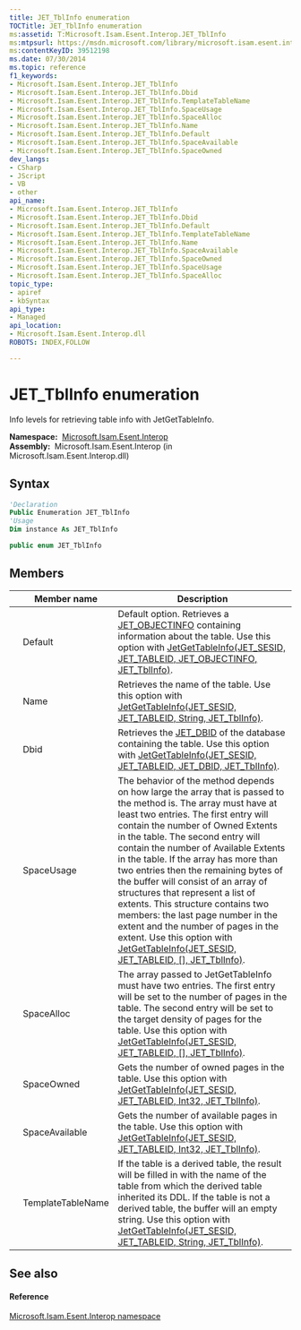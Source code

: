 ```yaml
---
title: JET_TblInfo enumeration
TOCTitle: JET_TblInfo enumeration
ms:assetid: T:Microsoft.Isam.Esent.Interop.JET_TblInfo
ms:mtpsurl: https://msdn.microsoft.com/library/microsoft.isam.esent.interop.jet_tblinfo(v=EXCHG.10)
ms:contentKeyID: 39512198
ms.date: 07/30/2014
ms.topic: reference
f1_keywords:
- Microsoft.Isam.Esent.Interop.JET_TblInfo
- Microsoft.Isam.Esent.Interop.JET_TblInfo.Dbid
- Microsoft.Isam.Esent.Interop.JET_TblInfo.TemplateTableName
- Microsoft.Isam.Esent.Interop.JET_TblInfo.SpaceUsage
- Microsoft.Isam.Esent.Interop.JET_TblInfo.SpaceAlloc
- Microsoft.Isam.Esent.Interop.JET_TblInfo.Name
- Microsoft.Isam.Esent.Interop.JET_TblInfo.Default
- Microsoft.Isam.Esent.Interop.JET_TblInfo.SpaceAvailable
- Microsoft.Isam.Esent.Interop.JET_TblInfo.SpaceOwned
dev_langs:
- CSharp
- JScript
- VB
- other
api_name: 
- Microsoft.Isam.Esent.Interop.JET_TblInfo
- Microsoft.Isam.Esent.Interop.JET_TblInfo.Dbid
- Microsoft.Isam.Esent.Interop.JET_TblInfo.Default
- Microsoft.Isam.Esent.Interop.JET_TblInfo.TemplateTableName
- Microsoft.Isam.Esent.Interop.JET_TblInfo.Name
- Microsoft.Isam.Esent.Interop.JET_TblInfo.SpaceAvailable
- Microsoft.Isam.Esent.Interop.JET_TblInfo.SpaceOwned
- Microsoft.Isam.Esent.Interop.JET_TblInfo.SpaceUsage
- Microsoft.Isam.Esent.Interop.JET_TblInfo.SpaceAlloc
topic_type: 
- apiref
- kbSyntax
api_type: 
- Managed
api_location: 
- Microsoft.Isam.Esent.Interop.dll
ROBOTS: INDEX,FOLLOW

---
```


# JET_TblInfo enumeration

Info levels for retrieving table info with JetGetTableInfo.

**Namespace:**  [Microsoft.Isam.Esent.Interop](hh596136\(v=exchg.10\).md)  
**Assembly:**  Microsoft.Isam.Esent.Interop (in Microsoft.Isam.Esent.Interop.dll)

## Syntax

``` vb
'Declaration
Public Enumeration JET_TblInfo
'Usage
Dim instance As JET_TblInfo
```

``` csharp
public enum JET_TblInfo
```

## Members

<table>
<thead>
<tr class="header">
<th></th>
<th>Member name</th>
<th>Description</th>
</tr>
</thead>
<tbody>
<tr class="odd">
<td></td>
<td>Default</td>
<td>Default option. Retrieves a <a href="dn335219(v=exchg.10).md">JET_OBJECTINFO</a> containing information about the table. Use this option with <a href="dn292198(v=exchg.10).md">JetGetTableInfo(JET_SESID, JET_TABLEID, JET_OBJECTINFO, JET_TblInfo)</a>.</td>
</tr>
<tr class="even">
<td></td>
<td>Name</td>
<td>Retrieves the name of the table. Use this option with <a href="dn292204(v=exchg.10).md">JetGetTableInfo(JET_SESID, JET_TABLEID, String, JET_TblInfo)</a>.</td>
</tr>
<tr class="odd">
<td></td>
<td>Dbid</td>
<td>Retrieves the <a href="hh596176(v=exchg.10).md">JET_DBID</a> of the database containing the table. Use this option with <a href="dn292197(v=exchg.10).md">JetGetTableInfo(JET_SESID, JET_TABLEID, JET_DBID, JET_TblInfo)</a>.</td>
</tr>
<tr class="even">
<td></td>
<td>SpaceUsage</td>
<td>The behavior of the method depends on how large the array that is passed to the method is. The array must have at least two entries. The first entry will contain the number of Owned Extents in the table. The second entry will contain the number of Available Extents in the table. If the array has more than two entries then the remaining bytes of the buffer will consist of an array of structures that represent a list of extents. This structure contains two members: the last page number in the extent and the number of pages in the extent. Use this option with <a href="dn292202(v=exchg.10).md">JetGetTableInfo(JET_SESID, JET_TABLEID, [], JET_TblInfo)</a>.</td>
</tr>
<tr class="odd">
<td></td>
<td>SpaceAlloc</td>
<td>The array passed to JetGetTableInfo must have two entries. The first entry will be set to the number of pages in the table. The second entry will be set to the target density of pages for the table. Use this option with <a href="dn292202(v=exchg.10).md">JetGetTableInfo(JET_SESID, JET_TABLEID, [], JET_TblInfo)</a>.</td>
</tr>
<tr class="even">
<td></td>
<td>SpaceOwned</td>
<td>Gets the number of owned pages in the table. Use this option with <a href="dn292201(v=exchg.10).md">JetGetTableInfo(JET_SESID, JET_TABLEID, Int32, JET_TblInfo)</a>.</td>
</tr>
<tr class="odd">
<td></td>
<td>SpaceAvailable</td>
<td>Gets the number of available pages in the table. Use this option with <a href="dn292201(v=exchg.10).md">JetGetTableInfo(JET_SESID, JET_TABLEID, Int32, JET_TblInfo)</a>.</td>
</tr>
<tr class="even">
<td></td>
<td>TemplateTableName</td>
<td>If the table is a derived table, the result will be filled in with the name of the table from which the derived table inherited its DDL. If the table is not a derived table, the buffer will an empty string. Use this option with <a href="dn292204(v=exchg.10).md">JetGetTableInfo(JET_SESID, JET_TABLEID, String, JET_TblInfo)</a>.</td>
</tr>
</tbody>
</table>


## See also

#### Reference

[Microsoft.Isam.Esent.Interop namespace](hh596136\(v=exchg.10\).md)

